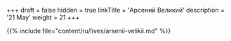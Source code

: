 +++
draft = false
hidden = true
linkTitle = 'Арсений Великий'
description = '21 May'
weight = 21
+++

{{% include file="content/ru/lives/arsenii-velikii.md" %}}
